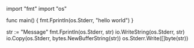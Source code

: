 import "fmt"
import "os"

func main() {
    fmt.Fprintln(os.Stderr, "hello world")
}


str := "Message"
fmt.Fprintln(os.Stderr, str)
io.WriteString(os.Stderr, str)
io.Copy(os.Stderr, bytes.NewBufferString(str))
os.Stderr.Write([]byte(str))

